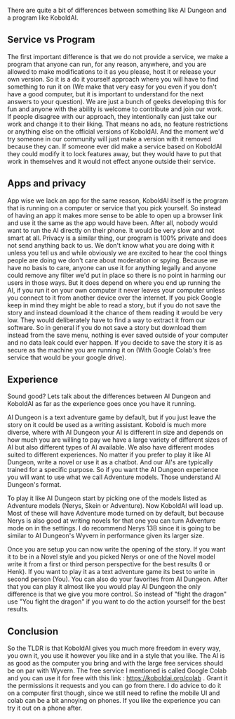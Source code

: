 There are quite a bit of differences between something like AI Dungeon and a program like KoboldAI. 

## Service vs Program

The first important difference is that we do not provide a service, we make a program that anyone can run, for any reason, anywhere, and you are allowed to make modifications to it as you please, host it or release your own version. So it is a do it yourself approach where you will have to find something to run it on (We make that very easy for you even if you don't have a good computer, but it is important to understand for the next answers to your question). We are just a bunch of geeks developing this for fun and anyone with the ability is welcome to contribute and join our work. If people disagree with our approach, they intentionally can just take our work and change it to their liking. That means no ads, no feature restrictions or anything else on the official versions of KoboldAI. And the moment we'd try someone in our community will just make a version with it removed because they can. If someone ever did make a service based on KoboldAI they could modify it to lock features away, but they would have to put that work in themselves and it would not effect anyone outside their service.

## Apps and privacy

App wise we lack an app for the same reason, KoboldAI itself is the program that is running on a computer or service that you pick yourself. So instead of having an app it makes more sense to be able to open up a browser link and use it the same as the app would have been. After all, nobody would want to run the AI directly on their phone. It would be very slow and not smart at all. Privacy is a similar thing, our program is 100% private and does not send anything back to us. We don't know what you are doing with it unless you tell us and while obviously we are excited to hear the cool things people are doing we don't care about moderation or spying. Because we have no basis to care, anyone can use it for anything legally and anyone could remove any filter we'd put in place so there is no point in harming our users in those ways. But it does depend on where you end up running the AI, if you run it on your own computer it never leaves your computer unless you connect to it from another device over the internet. If you pick Google keep in mind they might be able to read a story, but if you do not save the story and instead download it the chance of them reading it would be very low. They would deliberately have to find a way to extract it from our software. So in general if you do not save a story but download them instead from the save menu, nothing is ever saved outside of your computer and no data leak could ever happen. If you decide to save the story it is as secure as the machine you are running it on (With Google Colab's free service that would be your google drive).

## Experience

Sound good? Lets talk about the differences between AI Dungeon and KoboldAI as far as the experience goes once you have it running.

AI Dungeon is a text adventure game by default, but if you just leave the story on it could be used as a writing assistant. Kobold is much more diverse, where with AI Dungeon your AI is different in size and depends on how much you are willing to pay we have a large variety of different sizes of AI but also different types of AI available. We also have different modes suited to different experiences. No matter if you prefer to play it like AI Dungeon, write a novel or use it as a chatbot. And our AI's are typically trained for a specific purpose. So if you want the AI Dungeon experience you will want to use what we call Adventure models. Those understand AI Dungeon's format.

To play it like AI Dungeon start by picking one of the models listed as Adventure models (Nerys, Skein or Adventure). Now KoboldAI will load up. Most of these will have Adventure mode turned on by default, but because Nerys is also good at writing novels for that one you can turn Adventure mode on in the settings. I do recommend Nerys 13B since it is going to be similar to AI Dungeon's Wyvern in performance given its larger size.

Once you are setup you can now write the opening of the story. If you want it to be in a Novel style and you picked Nerys or one of the Novel model write it from a first or third person perspective for the best results (I or Henk). If you want to play it as a text adventure game its best to write in second person (You). You can also do your favorites from AI Dungeon. After that you can play it almost like you would play AI Dungeon the only difference is that we give you more control. So instead of "fight the dragon" use "You fight the dragon" if you want to do the action yourself for the best results.

## Conclusion

So the TLDR is that KoboldAI gives you much more freedom in every way, you own it, you use it however you like and in a style that you like. The AI is as good as the computer you bring and with the large free services should be on par with Wyvern. The free service I mentioned is called Google Colab and you can use it for free with this link : https://koboldai.org/colab . Grant it the permissions it requests and you can go from there. I do advice to do it on a computer first though, since we still need to refine the mobile UI and colab can be a bit annoying on phones. If you like the experience you can try it out on a phone after.